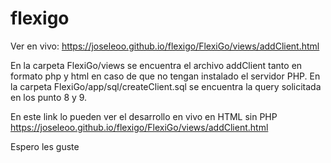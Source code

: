 # flexigo
Ver en vivo:
https://joseleoo.github.io/flexigo/FlexiGo/views/addClient.html

En la carpeta FlexiGo/views se encuentra el archivo addClient tanto en formato php y html en caso de que no tengan instalado el servidor PHP.
En la carpeta FlexiGo/app/sql/createClient.sql se encuentra la query solicitada en los punto 8 y 9.

En este link lo pueden ver el desarrollo en vivo en HTML sin PHP https://joseleoo.github.io/flexigo/FlexiGo/views/addClient.html

Espero les guste
